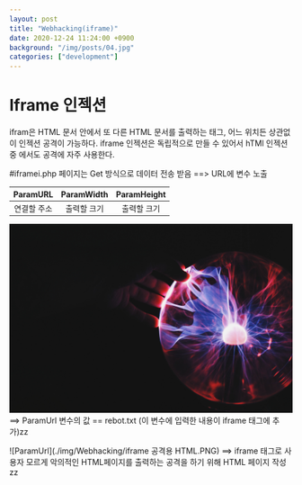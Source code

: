 ```yaml
---
layout: post
title: "Webhacking(iframe)"
date: 2020-12-24 11:24:00 +0900
background: "/img/posts/04.jpg"
categories: ["development"]
---
```


# Iframe 인젝션

ifram은 HTML 문서 안에서 또 다른 HTML 문서를 출력하는 태그,
어느 위치든 상관없이 인젝션 공격이 가능하다. iframe 인젝션은
독립적으로 만들 수 있어서 hTMl 인젝션 중 에서도 공격에 자주
사용한다.

#iframei.php 페이지는 Get 방식으로 데이터 전송 받음
==> URL에 변수 노출<br>

|  ParamURL   | ParamWidth  | ParamHeight |
| :---------: | :---------: | :---------: |
| 연결할 주소 | 출력할 크기 | 출력할 크기 |

![ParamUrl](/img/posts/04.jpg)
==> ParamUrl 변수의 값 == rebot.txt
(이 변수에 입력한 내용이 iframe 태그에 추가)zz

![ParamUrl](./img/Webhacking/iframe 공격용 HTML.PNG)
==> iframe 태그로 사용자 모르게 악의적인 HTML페이지를 출력하는
공격을 하기 위해 HTML 페이지 작성 zz
